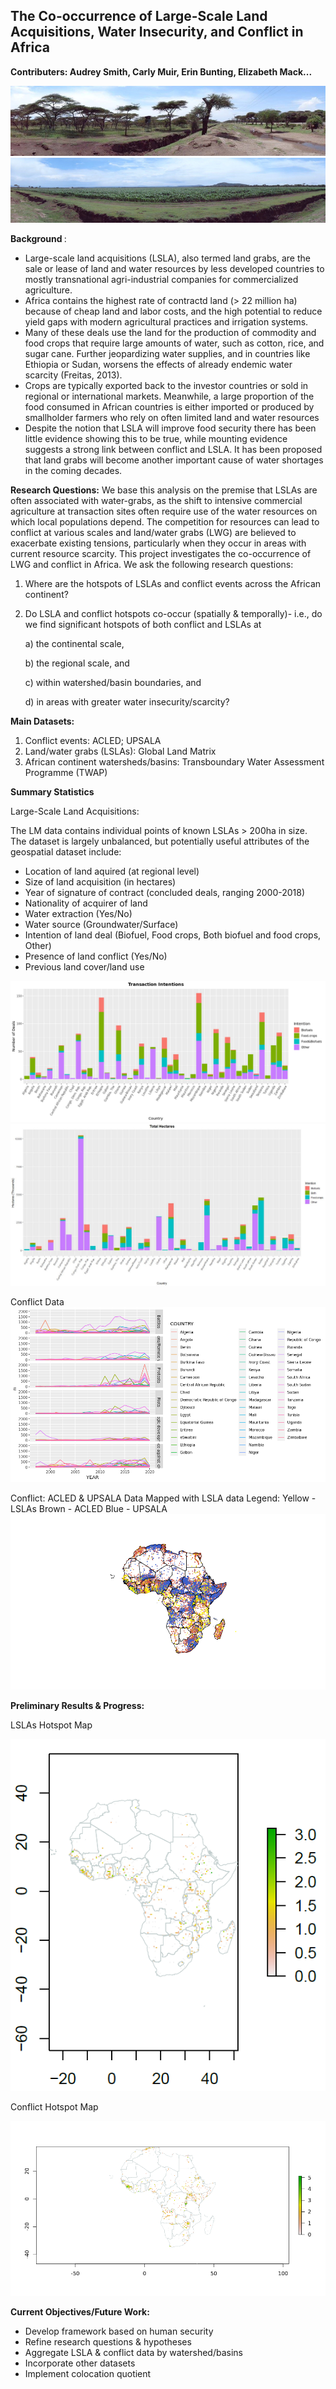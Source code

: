 
[CONTRIBUTING.md]: CONTRIBUTING.md

## <b> The Co-occurrence of Large-Scale Land Acquisitions, Water Insecurity, and Conflict in Africa
  
Contributers: Audrey Smith, Carly Muir, Erin Bunting, Elizabeth Mack...</b>

![Before Land Conversion at LSLA](https://raw.githubusercontent.com/audreyculver/handouts-water-conflict-africa/master/project_plots/EthLSLA1.png)
![Post Land Conversion at LSLS](https://raw.githubusercontent.com/audreyculver/handouts-water-conflict-africa/master/project_plots/EthLSLA2.png)


<b> Background </b>:
* Large-scale land acquisitions (LSLA), also termed land grabs, are the sale or lease of land and water resources by less developed countries to mostly transnational agri-industrial companies for commercialized agriculture.
* Africa contains the highest rate of contractd land (> 22 million ha) because of cheap land and labor costs, and the high potential to reduce yield gaps with modern agricultural practices and irrigation systems.
* Many of these deals use the land for the production of commodity and food crops that require large amounts of water, such as cotton, rice, and sugar cane. Further jeopardizing water supplies, and in countries like Ethiopia or Sudan, worsens the effects of already endemic water scarcity (Freitas, 2013).  
* Crops are typically exported back to the investor countries or sold in regional or international markets. Meanwhile, a large proportion of the food consumed in African countries is either imported or produced by smallholder farmers who rely on often limited land and water resources
* Despite the notion that LSLA will improve food security there has been little evidence showing this to be true, while mounting evidence suggests a strong link between conflict and LSLA. It has been proposed that land grabs will become another important cause of water shortages in the coming decades.

<b>Research Questions:</b>
We base this analysis on the premise that LSLAs are often associated with water-grabs, as the shift to intensive commercial agriculture at transaction sites often require use of the water resources on which local populations depend. The competition for resources can lead to conflict at various scales and land/water grabs (LWG) are believed to exacerbate existing tensions, particularly when they occur in areas with current resource scarcity. This project investigates the co-occurrence of LWG and conflict in Africa. 
We ask the following research questions: 

1) Where are the hotspots of LSLAs and conflict events across the African continent? 

2) Do LSLA and conflict hotspots co-occur (spatially & temporally)- i.e., do we find significant hotspots of both conflict and LSLAs at

      a) the continental scale, 
      
      b) the regional scale, and 
      
      c) within watershed/basin boundaries, and
      
      d) in areas with greater water insecurity/scarcity?

<b>Main Datasets:</b>  

1) Conflict events: ACLED; UPSALA
2) Land/water grabs (LSLAs): Global Land Matrix
3) African continent watersheds/basins: Transboundary Water Assessment Programme (TWAP)


<b>Summary Statistics</b>

Large-Scale Land Acquisitions:

The LM data contains individual points of known LSLAs > 200ha in size. The dataset is largely unbalanced, but potentially useful attributes of the geospatial dataset include:
* Location of land aquired (at regional level)
* Size of land acquisition (in hectares)
* Year of signature of contract (concluded deals, ranging 2000-2018)
* Nationality of acquirer of land
* Water extraction (Yes/No)
* Water source (Groundwater/Surface)
* Intention of land deal (Biofuel, Food crops, Both biofuel and food crops, Other) 
* Presence of land conflict (Yes/No)
* Previous land cover/land use

![Based on LM, 2020](https://raw.githubusercontent.com/audreyculver/handouts-water-conflict-africa/master/stackedcheating.png)
![Based on LM, 2020](https://raw.githubusercontent.com/audreyculver/handouts-water-conflict-africa/master/StackedHAIntention.JPG)

Conflict Data
![Image1](https://raw.githubusercontent.com/audreyculver/handouts-water-conflict-africa/master/project_plots/Conflict_summary_stats.png)


Conflict: ACLED & UPSALA Data Mapped with LSLA data
Legend:
Yellow - LSLAs
Brown - ACLED
Blue - UPSALA
![Image2](https://raw.githubusercontent.com/audreyculver/handouts-water-conflict-africa/master/project_plots/acled_upsala_lsla.png)


<b>Preliminary Results & Progress:</b>

LSLAs Hotspot Map

![LSLA Hotspot](https://raw.githubusercontent.com/audreyculver/handouts-water-conflict-africa/master/LSLAhotspotmap.png)





Conflict Hotspot Map 

![Conflict Hotspot](https://raw.githubusercontent.com/audreyculver/handouts-water-conflict-africa/master/project_plots/acled_conflict_raster2.png)


                                                                                        
<b>Current Objectives/Future Work:</b>
* Develop framework based on human security
* Refine research questions & hypotheses
* Aggregate LSLA & conflict data by watershed/basins
* Incorporate other datasets
* Implement colocation quotient


